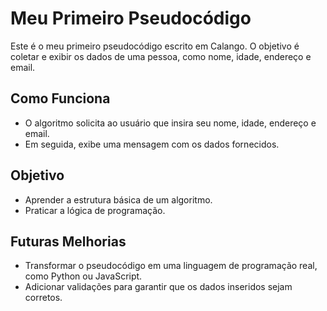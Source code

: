 # Meu Primeiro Pseudocódigo

Este é o meu primeiro pseudocódigo escrito em Calango. O objetivo é coletar e exibir os dados de uma pessoa, como nome, idade, endereço e email. 

## Como Funciona
- O algoritmo solicita ao usuário que insira seu nome, idade, endereço e email.
- Em seguida, exibe uma mensagem com os dados fornecidos.

## Objetivo
- Aprender a estrutura básica de um algoritmo.
- Praticar a lógica de programação.

## Futuras Melhorias
- Transformar o pseudocódigo em uma linguagem de programação real, como Python ou JavaScript.
- Adicionar validações para garantir que os dados inseridos sejam corretos.
